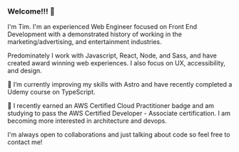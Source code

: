 ### Welcome!!! 👋

I'm Tim.  I'm an experienced Web Engineer focused on Front End Development with a demonstrated history of working in the marketing/advertising, and entertainment industries. 

Predominately I work with Javascript, React, Node, and Sass, and have created award winning web experiences. I also focus on UX, accessibility, and design. 

🌱 I’m currently improving my skills with Astro and have recently completed a Udemy course on TypeScript. 

📃 I recently earned an AWS Certified Cloud Practitioner badge and am studying to pass the AWS Certified Developer - Associate certification. I am becoming more interested in architecture and devops.

I'm always open to collaborations and just talking about code so feel free to contact me!

